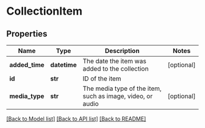 # CollectionItem

## Properties
Name | Type | Description | Notes
------------ | ------------- | ------------- | -------------
**added_time** | **datetime** | The date the item was added to the collection | [optional] 
**id** | **str** | ID of the item | 
**media_type** | **str** | The media type of the item, such as image, video, or audio | [optional] 

[[Back to Model list]](../README.md#documentation-for-models) [[Back to API list]](../README.md#documentation-for-api-endpoints) [[Back to README]](../README.md)


